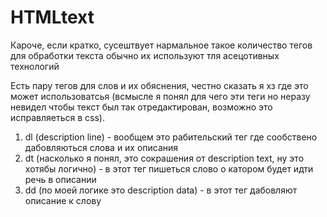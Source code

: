 # HTMLtext

Кароче, если кратко, сусештвует нармальное такое количество тегов для обработки текста обычно их
используют тля асецотивных технологий

Есть пару тегов для слов и их обяснения, честно сказать я хз где это может использоватсья (всмысле я
понял для чего эти теги но неразу невидел чтобы текст был так отредактирован, возможно это
исправляеться в css).

1. dl (description line) - вообщем это рабительский тег где сообствено дабовляються слова и их
   описания
2. dt (насколько я понял, это сокрашения от description text, ну это хотябы логично) - в этот тег
   пишеться слово о катором будет идти речь в описании
3. dd (по моей логике это description data) - в этот тег дабовляют описание к слову
